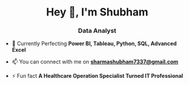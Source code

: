 <h1 align="center">Hey 👋, I'm Shubham</h1>
<h3 align="center">Data Analyst</h3>

- 🌱 Currently Perfecting **Power BI, Tableau, Python, SQL, Advanced Excel**

- 📫 You can connect with me on **sharmashubham7337@gmail.com**

- ⚡ Fun fact **A Healthcare Operation Specialist Turned IT Professional**

